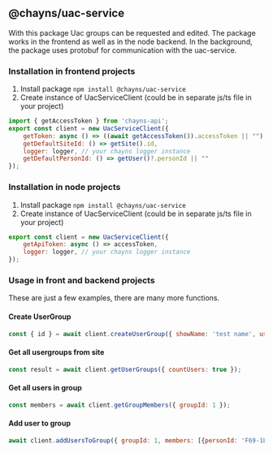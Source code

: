 ## @chayns/uac-service

With this package Uac groups can be requested and edited. The package works in the frontend as well as in the node backend. In the background, the package uses protobuf for communication with the uac-service.

### Installation in frontend projects

1. Install package ```npm install @chayns/uac-service```
2. Create instance of UacServiceClient (could be in separate js/ts file in your project)
```js
import { getAccessToken } from 'chayns-api';
export const client = new UacServiceClient({
    getToken: async () => ((await getAccessToken()).accessToken || ""),
    getDefaultSiteId: () => getSite().id,
    logger: logger, // your chayns logger instance
    getDefaultPersonId: () => getUser()?.personId || ""
});
```

### Installation in node projects

1. Install package ```npm install @chayns/uac-service```
2. Create instance of UacServiceClient (could be in separate js/ts file in your project)
```js
export const client = new UacServiceClient({
    getApiToken: async () => accessToken,
    logger: logger, // your chayns logger instance
});
```

### Usage in front and backend projects

These are just a few examples, there are many more functions. 

#### Create UserGroup
```js
const { id } = await client.createUserGroup({ showName: 'test name', users:['GER-TDNKN'], description: 'Beschreibung'});
```

#### Get all usergroups from site
```js
const result = await client.getUserGroups({ countUsers: true });
```

#### Get all users in group 
```js
const members = await client.getGroupMembers({ groupId: 1 });
```

#### Add user to group
```js
await client.addUsersToGroup({ groupId: 1, members: [{personId: 'F69-1LT41'}] })
```

